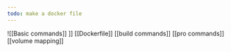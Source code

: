 ```yaml
---
todo: make a docker file
---
```


![[Basic commands]] 
 ]] 
[[Dockerfile]] 
[[build commands]] 
[[pro commands]] 
[[volume mapping]] 